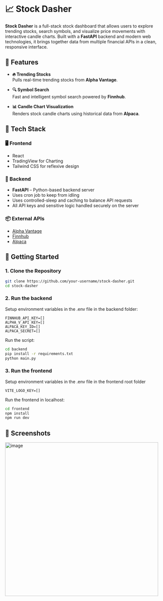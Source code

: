 # 📈 Stock Dasher

**Stock Dasher** is a full-stack stock dashboard that allows users to explore trending stocks, search symbols, and visualize price movements with interactive candle charts. Built with a **FastAPI** backend and modern web technologies, it brings together data from multiple financial APIs in a clean, responsive interface.


## 🔧 Features

- **🔥 Trending Stocks**  
  Pulls real-time trending stocks from **Alpha Vantage**.

- **🔍 Symbol Search**  
  Fast and intelligent symbol search powered by **Finnhub**.

- **📊 Candle Chart Visualization**  
  Renders stock candle charts using historical data from **Alpaca**.


## 🧱 Tech Stack

### 🖥 Frontend
- React
- TradingView for Charting
- Tailwind CSS for reflexive design

### 🐍 Backend
- **FastAPI** – Python-based backend server
- Uses cron job to keep from idling
- Uses controlled-sleep and caching to balance API requests
- All API keys and sensitive logic handled securely on the server

### 📦 External APIs
- [Alpha Vantage](https://www.alphavantage.co/)
- [Finnhub](https://finnhub.io/)
- [Alpaca](https://alpaca.markets/)


## 🚀 Getting Started

### 1. Clone the Repository

```bash
git clone https://github.com/your-username/stock-dasher.git
cd stock-dasher
```

### 2. Run the backend

Setup environment variables in the .env file in the backend folder:
```env
FINNHUB_API_KEY=[]
ALPHA_V_API_KEY=[]
ALPACA_KEY_ID=[]
ALPACA_SECRET=[]
```

Run the script:
```bash
cd backend
pip install -r requirements.txt
python main.py
```

### 3. Run the frontend

Setup environment variables in the .env file in the frontend root folder
```env
VITE_LOGO_KEY=[]
```

Run the frontend in localhost:
```bash
cd frontend
npm install
npm run dev
```

## 📸 Screenshots

<img width="500" alt="image" src="https://github.com/user-attachments/assets/b02614a5-6a6c-4e1b-97b9-8f9f513a8033" />


